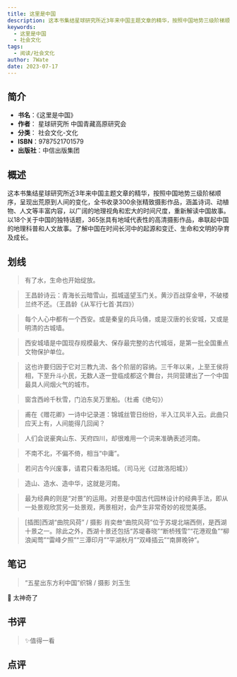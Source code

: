 ```yaml
---
title: 这里是中国
description: 这本书集结星球研究所近3年来中国主题文章的精华，按照中国地势三级阶梯顺序，呈现出荒原到人间的变化，全书收录300余张精致摄影作品，涵盖诗词、动植物、人文等丰富内容，以广阔的地理视角和宏大的时间尺度，重新解读中国故事。以18个关于中国的独特话题，365张具有
keywords:
  - 这里是中国
  - 社会文化
tags:
  - 阅读/社会文化
author: 7Wate
date: 2023-07-17
---
```


## 简介

- **书名**：《这里是中国》
- **作者**： 星球研究所 中国青藏高原研究会
- **分类**： 社会文化-文化
- **ISBN**：9787521701579
- **出版社**：中信出版集团

## 概述

这本书集结星球研究所近3年来中国主题文章的精华，按照中国地势三级阶梯顺序，呈现出荒原到人间的变化，全书收录300余张精致摄影作品，涵盖诗词、动植物、人文等丰富内容，以广阔的地理视角和宏大的时间尺度，重新解读中国故事。以18个关于中国的独特话题，365张具有地域代表性的高清摄影作品，串联起中国的地理科普和人文故事。了解中国在时间长河中的起源和变迁、生命和文明的孕育及成长。

## 划线 
 

> 有了水，生命也开始绽放。 

> 王昌龄诗云：青海长云暗雪山，孤城遥望玉门关。黄沙百战穿金甲，不破楼兰终不还。（王昌龄《从军行七首·其四》） 

> 每个人心中都有一个西安。或是秦皇的兵马俑，或是汉唐的长安城，又或是明清的古城墙。 

> 西安城墙是中国现存规模最大、保存最完整的古代城垣，是第一批全国重点文物保护单位。 

> 这也许要归因于它对三教九流、各个阶层的容纳。三千年以来，上至王侯将相，下至升斗小民，无数人逐一登临成都这个舞台，共同营建出了一个中国最具人间烟火气的城市。 

> 窗含西岭千秋雪，门泊东吴万里船。（杜甫《绝句》） 

> 甫在《赠花卿》一诗中记录道：锦城丝管日纷纷，半入江风半入云。此曲只应天上有，人间能得几回闻？ 

> 人们会说豪爽山东、天府四川，却很难用一个词来准确表述河南。 

> 不南不北，不偏不倚，相当“中庸”。 

> 若问古今兴废事，请君只看洛阳城。（司马光《过故洛阳城》） 

> 造山、造水、造中华，这就是河南。 

> 最为经典的则是“对景”的运用。对景是中国古代园林设计的经典手法，即从一处景观欣赏另一处景观，两景相对，会产生非常奇妙的视觉美感。 

> [插图]西湖“曲院风荷” / 摄影 肖奕叁“曲院风荷”位于苏堤北端西侧，是西湖十景之一。除此之外，西湖十景还包括“苏堤春晓”“断桥残雪”“花港观鱼”“柳浪闻莺”“雷峰夕照”“三潭印月”“平湖秋月”“双峰插云”“南屏晚钟”。

## 笔记


> “五星出东方利中国”织锦 / 摄影 刘玉生

💭 太神奇了

## 书评

> ✨值得一看

## 点评

